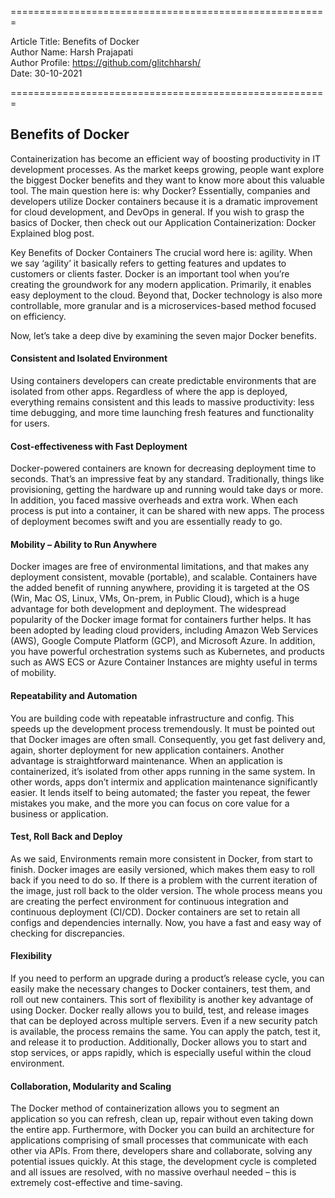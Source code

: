 
=======================================================  
  
Article Title: Benefits of Docker  
Author Name: Harsh Prajapati  
Author Profile: https://github.com/glitchharsh/  
Date: 30-10-2021  
  
=======================================================  

## Benefits of Docker  

Containerization has become an efficient way of boosting productivity in IT development processes. As the market keeps growing, people want explore the biggest Docker benefits and they want to know more about this valuable tool. The main question here is: why Docker? Essentially, companies and developers utilize Docker containers because it is a dramatic improvement for cloud development, and DevOps in general. If you wish to grasp the basics of Docker, then check out our Application Containerization: Docker Explained blog post.

Key Benefits of Docker Containers
The crucial word here is: agility. When we say ‘agility’ it basically refers to getting features and updates to customers or clients faster. Docker is an important tool when you’re creating the groundwork for any modern application. Primarily, it enables easy deployment to the cloud. Beyond that, Docker technology is also more controllable, more granular and is a microservices-based method focused on efficiency.

Now, let’s take a deep dive by examining the seven major Docker benefits.

#### Consistent and Isolated Environment
Using containers developers can create predictable environments that are isolated from other apps. Regardless of where the app is deployed, everything remains consistent and this leads to massive productivity: less time debugging, and more time launching fresh features and functionality for users.

#### Cost-effectiveness with Fast Deployment
Docker-powered containers are known for decreasing deployment time to seconds. That’s an impressive feat by any standard. Traditionally, things like provisioning, getting the hardware up and running would take days or more. In addition, you faced massive overheads and extra work. When each process is put into a container, it can be shared with new apps. The process of deployment becomes swift and you are essentially ready to go.

#### Mobility – Ability to Run Anywhere
Docker images are free of environmental limitations, and that makes any deployment consistent, movable (portable), and scalable. Containers have the added benefit of running anywhere, providing it is targeted at the OS (Win, Mac OS, Linux, VMs, On-prem, in Public Cloud), which is a huge advantage for both development and deployment. The widespread popularity of the Docker image format for containers further helps. It has been adopted by leading cloud providers, including Amazon Web Services (AWS), Google Compute Platform (GCP), and Microsoft Azure. In addition, you have powerful orchestration systems such as Kubernetes, and products such as AWS ECS or Azure Container Instances are mighty useful in terms of mobility.

#### Repeatability and Automation
You are building code with repeatable infrastructure and config. This speeds up the development process tremendously. It must be pointed out that Docker images are often small. Consequently, you get fast delivery and, again, shorter deployment for new application containers. Another advantage is straightforward maintenance. When an application is containerized, it’s isolated from other apps running in the same system. In other words, apps don’t intermix and application maintenance significantly easier. It lends itself to being automated; the faster you repeat, the fewer mistakes you make, and the more you can focus on core value for a business or application.

#### Test, Roll Back and Deploy
As we said, Environments remain more consistent in Docker, from start to finish. Docker images are easily versioned, which makes them easy to roll back if you need to do so. If there is a problem with the current iteration of the image, just roll back to the older version. The whole process means you are creating the perfect environment for continuous integration and continuous deployment (CI/CD). Docker containers are set to retain all configs and dependencies internally. Now, you have a fast and easy way of checking for discrepancies.

#### Flexibility
If you need to perform an upgrade during a product’s release cycle, you can easily make the necessary changes to Docker containers, test them, and roll out new containers. This sort of flexibility is another key advantage of using Docker. Docker really allows you to build, test, and release images that can be deployed across multiple servers. Even if a new security patch is available, the process remains the same. You can apply the patch, test it, and release it to production. Additionally, Docker allows you to start and stop services, or apps rapidly, which is especially useful within the cloud environment.

#### Collaboration, Modularity and Scaling
The Docker method of containerization allows you to segment an application so you can refresh, clean up, repair without even taking down the entire app. Furthermore, with Docker you can build an architecture for applications comprising of small processes that communicate with each other via APIs. From there, developers share and collaborate, solving any potential issues quickly. At this stage, the development cycle is completed and all issues are resolved, with no massive overhaul needed – this is extremely cost-effective and time-saving.

